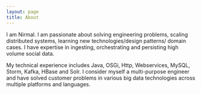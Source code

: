 ```yaml
---
layout: page
title: About
---
```


I am Nirmal. I am passionate about solving engineering problems, scaling distributed systems, learning new technologies/design patterns/ domain cases. I have expertise in ingesting, orchestrating and persisting high volume social data.

My technical experience includes Java, OSGi, Http, Webservices, MySQL, Storm, Kafka, HBase and Solr. I consider myself a multi-purpose engineer and have solved customer problems in various big data technologies across multiple platforms and languages. 
